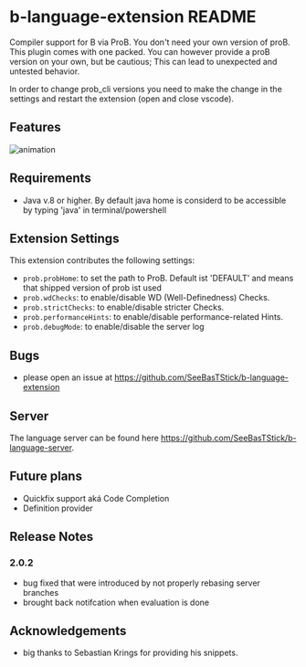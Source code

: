 # b-language-extension README

Compiler support for B via ProB. You don't need your own version of proB. This plugin comes with one packed. You can however provide a proB version on your own, but be cautious; This can lead to unexpected and untested behavior.

In order to change prob_cli versions you need to make the change in the settings and restart the extension (open and close vscode).

## Features

![animation](https://raw.githubusercontent.com/hhu-stups/b-language-extension/master/media/screencaputer.gif)


## Requirements

- Java v.8 or higher. By default java home is considerd to be accessible by typing 'java' in terminal/powershell


## Extension Settings

This extension contributes the following settings:

* `prob.probHome`: to set the path to ProB. Default ist 'DEFAULT' and means that shipped version of prob ist used
* `prob.wdChecks`: to enable/disable WD (Well-Definedness) Checks. 
* `prob.strictChecks`: to enable/disable stricter Checks. 
* `prob.performanceHints`: to enable/disable performance-related Hints.
* `prob.debugMode`: to enable/disable the server log


## Bugs
- please open an issue at https://github.com/SeeBasTStick/b-language-extension

## Server
The language server can be found here https://github.com/SeeBasTStick/b-language-server. 


## Future plans
- Quickfix support aká Code Completion
- Definition provider


## Release Notes

### 2.0.2

- bug fixed that were introduced by not properly rebasing server branches
- brought back notifcation when evaluation is done


## Acknowledgements

- big thanks to Sebastian Krings for providing his snippets.